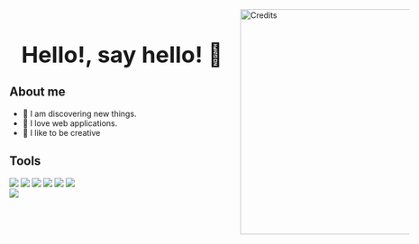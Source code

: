 <div style="display:grid; grid-template-columns: 400px 300px; grid-gap: 10px">
	<div>
		<h1 style="font-size: 2.5rem; font-weight: bold; text-align: center;" align="center"> Hello!, say hello! 👋</h1>
		<h2>About me</h2>
		<ul>
			<li>🎯 I am discovering new things.</li>
			<li>🌌 I love web applications.</li>
			<li>🤯 I like to be creative</li>
		</ul>
		<h2>Tools</h2>
		<div>
			<img src="https://img.shields.io/badge/JavaScript-F7DF1E?style=for-the-badge&logo=javascript&logoColor=white&labelColor=101010"/>
			<img src="https://img.shields.io/badge/React-68dcfc?style=for-the-badge&logo=react&logoColor=white&labelColor=101010"/>
			<img src="https://img.shields.io/badge/Notion-000?style=for-the-badge&logo=notion&logoColor=white&labelColor=101010"/>
			<img src="https://img.shields.io/badge/Figma-A358FF?style=for-the-badge&logo=figma&logoColor=white&labelColor=101010"/>
			<img src="https://img.shields.io/badge/MySQL-E58F00?style=for-the-badge&logo=mysql&logoColor=white&labelColor=101010"/>
			<img src="https://img.shields.io/badge/MONGODB-219945?style=for-the-badge&logo=mongodb&logoColor=white&labelColor=101010"/>
		</div>
		<img src="https://github-readme-stats.vercel.app/api?username=hectorsaldes&show_icons=true&count_private=true&theme=gruvbox&hide_border=false&bg_color=050810"/>
	</div>
	<div>
		<a href="https://theartofanimation.tumblr.com/post/170460623223/waneella-httpwaneellatumblrcom" target="_blank">
			<img width="400" src="https://i.pinimg.com/originals/e3/99/95/e399955f7ad2b30ec8219de225d68a16.gif" alt="Credits" />
		</a>
	</div>
</div>

